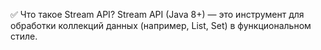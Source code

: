 ✅ Что такое Stream API? Stream API (Java 8+) — это инструмент для обработки коллекций данных (например, List, Set) в функциональном стиле.